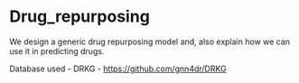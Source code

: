 # Drug_repurposing

We design a generic drug repurposing model and, also explain how we can use it in predicting drugs.

Database used - DRKG - https://github.com/gnn4dr/DRKG
